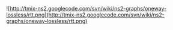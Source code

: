 ![http://tmix-ns2.googlecode.com/svn/wiki/ns2-graphs/oneway-lossless/rtt.png](http://tmix-ns2.googlecode.com/svn/wiki/ns2-graphs/oneway-lossless/rtt.png)